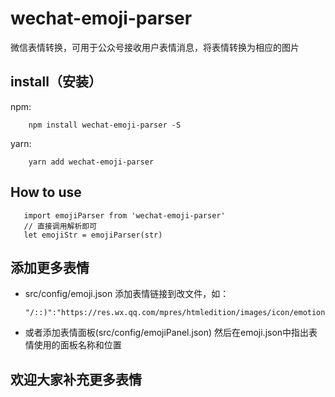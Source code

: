 # wechat-emoji-parser
微信表情转换，可用于公众号接收用户表情消息，将表情转换为相应的图片
## install（安装）
npm:
```
    npm install wechat-emoji-parser -S
```
yarn:
```
    yarn add wechat-emoji-parser
```
## How to use
```
   import emojiParser from 'wechat-emoji-parser'
   // 直接调用解析即可
   let emojiStr = emojiParser(str)
```
## 添加更多表情
- src/config/emoji.json
   添加表情链接到改文件，如：
   ```
   "/::)":"https://res.wx.qq.com/mpres/htmledition/images/icon/emotion/0.gif"
   ```
- 或者添加表情面板(src/config/emojiPanel.json)
  然后在emoji.json中指出表情使用的面板名称和位置

## 欢迎大家补充更多表情

